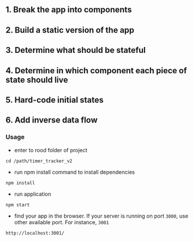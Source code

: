 ## 1. Break the app into components
## 2. Build a static version of the app
## 3. Determine what should be stateful
## 4. Determine in which component each piece of state should live
## 5. Hard-code initial states
## 6. Add inverse data flow

### Usage
- enter to rood folder of project
```shell
cd /path/timer_tracker_v2
```
- run npm install command to install dependencies
```shell
npm install
```
- run application
```shell
npm start
```
- find your app in the browser. If your server is running on port ```3000```, use other available port. For instance, ```3001```
```shell
http://localhost:3001/
```